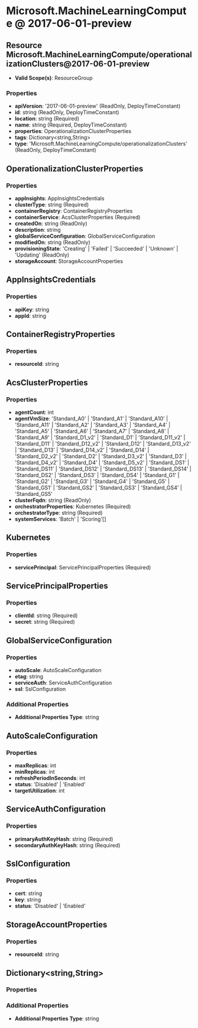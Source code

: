 # Microsoft.MachineLearningCompute @ 2017-06-01-preview

## Resource Microsoft.MachineLearningCompute/operationalizationClusters@2017-06-01-preview
* **Valid Scope(s)**: ResourceGroup
### Properties
* **apiVersion**: '2017-06-01-preview' (ReadOnly, DeployTimeConstant)
* **id**: string (ReadOnly, DeployTimeConstant)
* **location**: string (Required)
* **name**: string (Required, DeployTimeConstant)
* **properties**: OperationalizationClusterProperties
* **tags**: Dictionary<string,String>
* **type**: 'Microsoft.MachineLearningCompute/operationalizationClusters' (ReadOnly, DeployTimeConstant)

## OperationalizationClusterProperties
### Properties
* **appInsights**: AppInsightsCredentials
* **clusterType**: string (Required)
* **containerRegistry**: ContainerRegistryProperties
* **containerService**: AcsClusterProperties (Required)
* **createdOn**: string (ReadOnly)
* **description**: string
* **globalServiceConfiguration**: GlobalServiceConfiguration
* **modifiedOn**: string (ReadOnly)
* **provisioningState**: 'Creating' | 'Failed' | 'Succeeded' | 'Unknown' | 'Updating' (ReadOnly)
* **storageAccount**: StorageAccountProperties

## AppInsightsCredentials
### Properties
* **apiKey**: string
* **appId**: string

## ContainerRegistryProperties
### Properties
* **resourceId**: string

## AcsClusterProperties
### Properties
* **agentCount**: int
* **agentVmSize**: 'Standard_A0' | 'Standard_A1' | 'Standard_A10' | 'Standard_A11' | 'Standard_A2' | 'Standard_A3' | 'Standard_A4' | 'Standard_A5' | 'Standard_A6' | 'Standard_A7' | 'Standard_A8' | 'Standard_A9' | 'Standard_D1_v2' | 'Standard_D1' | 'Standard_D11_v2' | 'Standard_D11' | 'Standard_D12_v2' | 'Standard_D12' | 'Standard_D13_v2' | 'Standard_D13' | 'Standard_D14_v2' | 'Standard_D14' | 'Standard_D2_v2' | 'Standard_D2' | 'Standard_D3_v2' | 'Standard_D3' | 'Standard_D4_v2' | 'Standard_D4' | 'Standard_D5_v2' | 'Standard_DS1' | 'Standard_DS11' | 'Standard_DS12' | 'Standard_DS13' | 'Standard_DS14' | 'Standard_DS2' | 'Standard_DS3' | 'Standard_DS4' | 'Standard_G1' | 'Standard_G2' | 'Standard_G3' | 'Standard_G4' | 'Standard_G5' | 'Standard_GS1' | 'Standard_GS2' | 'Standard_GS3' | 'Standard_GS4' | 'Standard_GS5'
* **clusterFqdn**: string (ReadOnly)
* **orchestratorProperties**: Kubernetes (Required)
* **orchestratorType**: string (Required)
* **systemServices**: 'Batch' | 'Scoring'[]

## Kubernetes
### Properties
* **servicePrincipal**: ServicePrincipalProperties (Required)

## ServicePrincipalProperties
### Properties
* **clientId**: string (Required)
* **secret**: string (Required)

## GlobalServiceConfiguration
### Properties
* **autoScale**: AutoScaleConfiguration
* **etag**: string
* **serviceAuth**: ServiceAuthConfiguration
* **ssl**: SslConfiguration
### Additional Properties
* **Additional Properties Type**: string

## AutoScaleConfiguration
### Properties
* **maxReplicas**: int
* **minReplicas**: int
* **refreshPeriodInSeconds**: int
* **status**: 'Disabled' | 'Enabled'
* **targetUtilization**: int

## ServiceAuthConfiguration
### Properties
* **primaryAuthKeyHash**: string (Required)
* **secondaryAuthKeyHash**: string (Required)

## SslConfiguration
### Properties
* **cert**: string
* **key**: string
* **status**: 'Disabled' | 'Enabled'

## StorageAccountProperties
### Properties
* **resourceId**: string

## Dictionary<string,String>
### Properties
### Additional Properties
* **Additional Properties Type**: string

